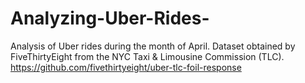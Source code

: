 # Analyzing-Uber-Rides-
Analysis of Uber rides during the month of April. Dataset obtained by FiveThirtyEight from the NYC Taxi &amp; Limousine Commission (TLC). https://github.com/fivethirtyeight/uber-tlc-foil-response
